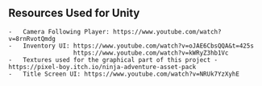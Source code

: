 ## Resources Used for Unity ##
    -   Camera Following Player: https://www.youtube.com/watch?v=8rnRvotQmdg
    -   Inventory UI: https://www.youtube.com/watch?v=oJAE6CbsQQA&t=425s  
                      https://www.youtube.com/watch?v=kWRyZ3hb1Vc
    -   Textures used for the graphical part of this project - https://pixel-boy.itch.io/ninja-adventure-asset-pack
    -   Title Screen UI: https://www.youtube.com/watch?v=NRUk7YzXyhE
    
